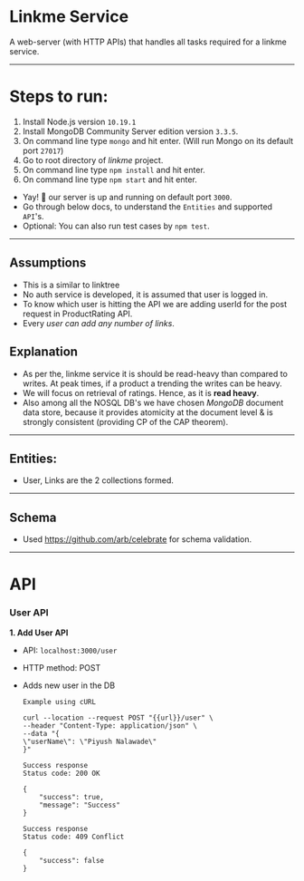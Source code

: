 # Linkme Service
A web-server (with HTTP APIs) that handles all tasks required for a linkme service.

-----
# Steps to run:
1. Install Node.js version ```10.19.1```
2. Install MongoDB Community Server edition version ```3.3.5```.
3. On command line type ```mongo``` and hit enter. (Will run Mongo on its default port ```27017```)
5. Go to root directory of *linkme* project.
6. On command line type ```npm install``` and hit enter.
7. On command line type ```npm start``` and hit enter.
- Yay! 🎉 our server is up and running on default port ```3000```.
- Go through below docs, to understand the ```Entities``` and supported ```API```'s.
- Optional: You can also run test cases by ```npm test```.

-----

## Assumptions

- This is a similar to linktree 
- No auth service is developed, it is assumed that user is logged in. 
- To know which user is hitting the API we are adding userId for the post request in ProductRating API.
- Every *user can add any number of links*. 


## Explanation

- As per the, linkme service it is should be  read-heavy than compared to writes. At peak times, if a  product a trending the writes can be heavy. 
-  We will focus on retrieval of ratings. Hence, as it is **read heavy**. 
-  Also among all the NOSQL DB's we have chosen *MongoDB* document data store, because it provides atomicity at the document level & is strongly consistent (providing CP of the CAP theorem).

----

## Entities:

- User, Links are the 2 collections formed.

---

## Schema 

- Used https://github.com/arb/celebrate for schema validation.

---

# API

### User API 

**1.  Add User API**
    
- API: ```localhost:3000/user```
- HTTP method: POST
- Adds new user in the DB

    ```
    Example using cURL

    curl --location --request POST "{{url}}/user" \
    --header "Content-Type: application/json" \
    --data "{
	\"userName\": \"Piyush Nalawade\"
    }"  

    ```
    ```
    Success response
    Status code: 200 OK
    
    {
        "success": true,
        "message": "Success"
    }   
    ```

    ```
    Success response
    Status code: 409 Conflict
    
    {
        "success": false
    }   
    ```


